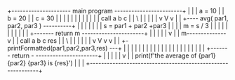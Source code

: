 +--------------------- main  program ------------------------+
|                                                            |
|   a = 10                                                   |
|   b = 20                                                   |
|   c = 30                                                   |
|                                                            |
|                                                            |
|                                                            |
|                                                            |
|                                                            |
|      call        a     b      c                            |
|           \      |     |      |                            |
|                  v     V      v                            |
|      +---- avg( par1, par2, par3 ) ----------+             |
|      |                                       |             |
|      |     s = par1 + par2 +par3             |             |
|      |     m = s / 3                         |             |
|      |                                       |             |
|      |                                       |             |
|      +------- return m ----------------------+             |
|                      |                                     |
|                      v                                     |
|                      m--------------v                      |
|      call        a     b      c    res                     |
|           \      |     |      |     |                      |
|                  v     V      v     v                      |
|      +-printFormatted(par1,par2,par3,res) ---+             |
|      |                                       |             |
|      |                                       |             |
|      |                                       |             |
|      |                                       |             |
|      |                                       |             |
|      +------- return - ----------------------+             |
|                      |                                     |
|                      v                                     |
| print(f'the average of {par1} {par2} {par3} is {res}')     |
|                                                            |
+------------------------------------------------------------+

